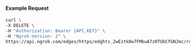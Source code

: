 <!-- Code generated for API Clients. DO NOT EDIT. -->

#### Example Request

```bash
curl \
-X DELETE \
-H "Authorization: Bearer {API_KEY}" \
-H "Ngrok-Version: 2" \
https://api.ngrok.com/edges/https/edghts_2wEztk0w7FMbuA7z0TUbCfGNJmc/routes/edghtsrt_2wEztngyVXiNADvz3RYVjSidcfi/ip_restriction
```
